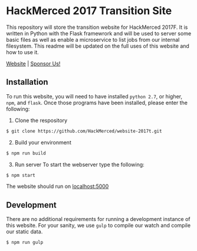 # HackMerced 2017 Transition Site

This repository will store the transition website for HackMerced 2017F. It is written in Python with the Flask framewrork and will be used to server some basic files as well as enable a microservice to list jobs from our internal filesystem. This readme will be updated on the full uses of this website and how to use it.

[Website](http://hackmerced.com) |
[Sponsor Us!](http://hackmerced.com/sponsor)

## Installation

To run this website, you will need to have installed `python 2.7`, or higher, `npm`, and `flask`. Once those programs have been installed, please enter the following:

1. Clone the respository
  ```bash
  $ git clone https://github.com/HackMerced/website-2017t.git
  ```

2. Build your environment
  ```bash
  $ npm run build
  ```

3. Run server
  To start the webserver type the following:
  ```bash
  $ npm start
  ```

The website should run on [localhost:5000](http://localhost:5000)


## Development
There are no additional requirements for running a development instance of this website. For your sanity, we use `gulp` to compile our watch and compile our static data.

  ```bash
  $ npm run gulp
  ```
